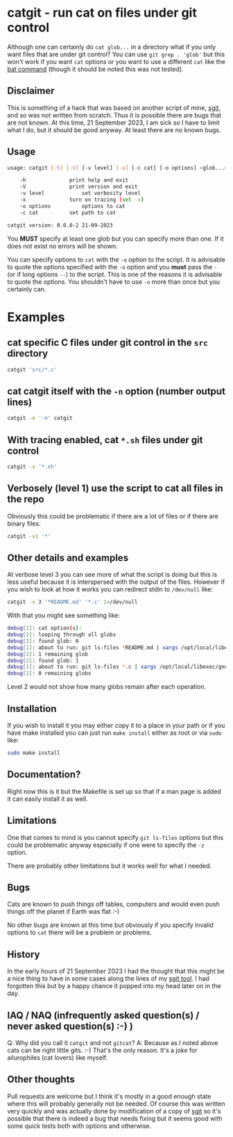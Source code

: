 # catgit - run cat on files under git control

Although one can certainly do `cat glob...` in a directory what if you only want
files that are under git control? You can use `git grep . 'glob'` but this won't
work if you want `cat` options or you want to use a different `cat` like the
[bat
command](https://www.cyberciti.biz/open-source/bat-linux-command-a-cat-clone-with-written-in-rust/)
(though it should be noted this was not tested).

## Disclaimer

This is something of a hack that was based on another script of mine,
[sgit](https://github.com/xexyl/sgit), and so was not written from scratch. Thus
it is possible there are bugs that are not known. At this time, 21 September
2023, I am sick so I have to limit what I do, but it should be good anyway. At
least there are no known bugs.

## Usage

```sh
usage: catgit [-h] [-V] [-v level] [-x] [-c cat] [-o options] <glob...>

    -h			    print help and exit
    -V			    print version and exit
    -v level		    set verbosity level
    -x			    turn on tracing (set -x)
    -o options		    options to cat
    -c cat		    set path to cat

catgit version: 0.0.0-2 21-09-2023
```

You **MUST** specify at least one glob but you can specify more than one. If
it does not exist no errors will be shown.

You can specify options to `cat` with the `-o` option to the script. It is
advisable to quote the options specified with the `-o` option and you **must**
pass the `-` (or if long options `--`) to the script. This is one of the reasons
it is advisable to quote the options. You shouldn't have to use `-o` more than
once but you certainly can.


# Examples

## cat specific C files under git control in the `src` directory

```sh
catgit 'src/*.c'
```

## cat catgit itself with the `-n` option (number output lines)

```sh
catgit -o '-n' catgit
```

## With tracing enabled, cat `*.sh` files under git control

```sh
catgit -x '*.sh'

```

## Verbosely (level 1) use the script to cat all files in the repo

Obviously this could be problematic if there are a lot of files or if there are
binary files.

```sh
catgit -v1 '*'

```

## Other details and examples

At verbose level 3 you can see more of what the script is doing but this is less
useful because it is interspersed with the output of the files. However if you
wish to look at how it works you can redirect stdin to `/dev/null` like:


```sh
catgit -v 3 '*README.md' '*.c' 1>/dev/null
```

With that you might see something like:

```sh
debug[2]: cat option(s): 
debug[2]: looping through all globs
debug[2]: found glob: 0
debug[1]: about to run: git ls-files *README.md | xargs /opt/local/libexec/gnubin/cat
debug[2]: 1 remaining glob
debug[2]: found glob: 1
debug[1]: about to run: git ls-files *.c | xargs /opt/local/libexec/gnubin/cat
debug[2]: 0 remaining globs
```

Level 2 would not show how many globs remain after each operation.



## Installation

If you wish to install it you may either copy it to a place in your path or if
you have make installed you can just run `make install` either as root or via
`sudo` like:

```sh
sudo make install
```

## Documentation?

Right now this is it but the Makefile is set up so that if a man page is added
it can easily install it as well.

## Limitations

One that comes to mind is you cannot specify `git ls-files` options but this
could be problematic anyway especially if one were to specify the `-z` option.

There are probably other limitations but it works well for what I needed.

## Bugs

Cats are known to push things off tables, computers and would even push things
off the planet if Earth was flat :-)

No other bugs are known at this time but obviously if you specify invalid
options to `cat` there will be a problem or problems.


## History

In the early hours of 21 September 2023 I had the thought that this might be a
nice thing to have in some cases along the lines of my [sgit
tool](https://github.com/xexyl/sgit). I had forgotten this but by a happy chance
it popped into my head later on in the day.

## IAQ / NAQ (infrequently asked question(s) / never asked question(s) :-) )

Q: Why did you call it `catgit` and not `gitcat`?
A: Because as I noted above cats can be right little gits. :-) That's the only
reason. It's a joke for ailurophiles (cat lovers) like myself.


## Other thoughts

Pull requests are welcome but I think it's mostly in a good enough state where
this will probably generally not be needed. Of course this was written very
quickly and was actually done by modification of a copy of
[sgit](https://github.com/xexyl/sgit) so it's possible that there is indeed a
bug that needs fixing but it seems good with some quick tests both with options
and otherwise.

